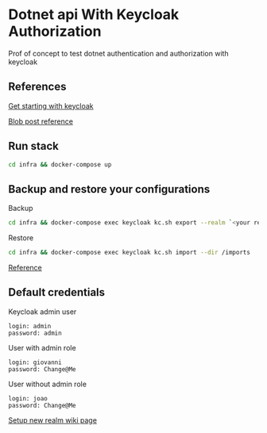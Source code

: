 # Dotnet api With Keycloak Authorization

Prof of concept to test dotnet authentication and authorization with keycloak

## References

[Get starting with keycloak](https://www.keycloak.org/docs/latest/authorization_services/index.html#_getting_started_hello_world_create_realm)

[Blob post reference](https://nikiforovall.github.io/aspnetcore/dotnet/2022/08/24/dotnet-keycloak-auth.html)

## Run stack

```sh
cd infra && docker-compose up
```

## Backup and restore your configurations

Backup

```sh
cd infra && docker-compose exec keycloak kc.sh export --realm `<your realm name>` --dir /imports
```

Restore

```sh
cd infra && docker-compose exec keycloak kc.sh import --dir /imports
```

[Reference](https://www.keycloak.org/server/importExport#:~:text=To%20export%20a%20realm%2C%20you,started%20when%20invoking%20this%20command.&text=To%20export%20a%20realm%20to,%2D%2Ddir%20option.&text=When%20exporting%20realms%20to%20a,for%20each%20realm%20being%20exported.)


## Default credentials

Keycloak admin user

```
login: admin
password: admin
```

User with admin role

```
login: giovanni
password: Change@Me
```

User without admin role

```
login: joao
password: Change@Me
```

[Setup new realm wiki page](https://github.com/gpreviatti/dotnet-api-with-keycloak/wiki/Setup-new-Realm)